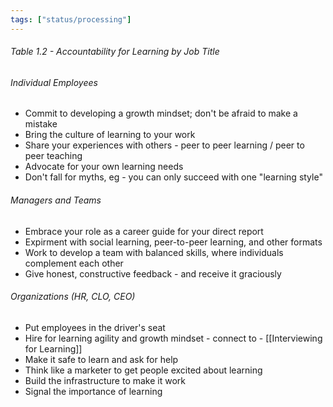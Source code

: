 ```yaml
---
tags: ["status/processing"]
---
```

######  Table 1.2 - Accountability for Learning by Job Title

###### Individual Employees
- Commit to developing a growth mindset; don't be afraid to make a mistake
- Bring the culture of learning to your work
- Share your experiences with others - peer to peer learning / peer to peer teaching
- Advocate for your own learning needs
- Don't fall for myths, eg - you can only succeed with one "learning style"

###### Managers and Teams
- Embrace your role as a career guide for your direct report
- Expirment with social learning, peer-to-peer learning, and other formats
- Work to develop a team with balanced skills, where individuals complement each other
- Give honest, constructive feedback - and receive it graciously

###### Organizations (HR, CLO, CEO)
- Put employees in the driver's seat
- Hire for learning agility and growth mindset - connect to  - [[Interviewing for Learning]]
- Make it safe to learn and ask for help
- Think like a marketer to get people excited about learning
- Build the infrastructure to make it work
- Signal the importance of learning
